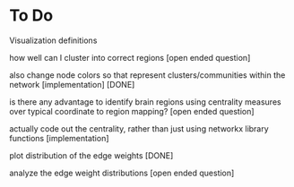 # To Do

Visualization definitions

how well can I cluster into correct regions [open ended question]

also change node colors so that represent clusters/communities within the network [implementation] [DONE]

is there any advantage to identify brain regions using centrality measures over typical coordinate to region mapping? [open ended question]

actually code out the centrality, rather than just using networkx library functions [implementation]

plot distribution of the edge weights [DONE]

analyze the edge weight distributions [open ended question]
